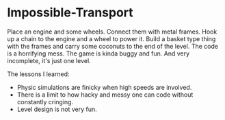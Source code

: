 # Impossible-Transport

Place an engine and some wheels. Connect them with metal frames. Hook up a chain to the engine and a wheel to power it. Build a basket type thing with the frames and carry some coconuts to the end of the level.
The code is a horrifying mess. The game is kinda buggy and fun. And very incomplete, it's just one level.

The lessons I learned:
- Physic simulations are finicky when high speeds are involved.
- There is a limit to how hacky and messy one can code without constantly cringing. 
- Level design is not very fun.
